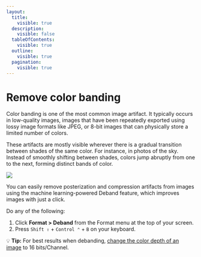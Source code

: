 ```yaml
---
layout:
  title:
    visible: true
  description:
    visible: false
  tableOfContents:
    visible: true
  outline:
    visible: true
  pagination:
    visible: true
---
```


# Remove color banding

Color banding is one of the most common image artifact. It typically occurs in low-quality images, images that have been repeatedly exported using lossy image formats like JPEG, or 8-bit images that can physically store a limited number of colors.

These artifacts are mostly visible wherever there is a gradual transition between shades of the same color. For instance, in photos of the sky. Instead of smoothly shifting between shades, colors jump abruptly from one to the next, forming distinct bands of color.

![](https://help.pixelmator.com/pixelmator-pro/3.5/assets/English/1675172828000.jpeg)

You can easily remove posterization and compression artifacts from images using the machine learning-powered Deband feature, which improves images with just a click.

Do any of the following:

1. Click **Format > Deband** from the Format menu at the top of your screen.
2. Press `Shift ⇧` + `Control ⌃` + `B` on your keyboard.

:bulb: **Tip:** For best results when debanding, [change the color depth of an image](https://www.pixelmator.com/support/guide/pixelmator-pro/1028) to 16 bits/Channel.
